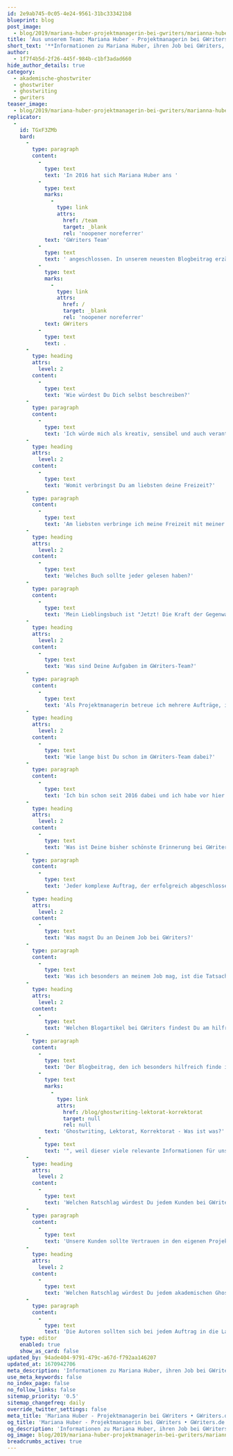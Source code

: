 ```yaml
---
id: 2e9ab745-0c05-4e24-9561-31bc333421b8
blueprint: blog
post_image:
  - blog/2019/mariana-huber-projektmanagerin-bei-gwriters/marianna-huber-gwriters-blog.jpg
title: 'Aus unserem Team: Mariana Huber - Projektmanagerin bei GWriters'
short_text: '**Informationen zu Mariana Huber, ihren Job bei GWriters, ihre Ratschläge an akademische Ghostwriter & Kunden der Ghostwriter-Agentur GWriters.**'
author:
  - 1f7f4b5d-2f26-445f-984b-c1bf3adad660
hide_author_details: true
category:
  - akademische-ghostwriter
  - ghostwriter
  - ghostwriting
  - gwriters
teaser_image:
  - blog/2019/mariana-huber-projektmanagerin-bei-gwriters/marianna-huber-gwriters-blog.jpg
replicator:
  -
    id: TGxF3ZMb
    bard:
      -
        type: paragraph
        content:
          -
            type: text
            text: 'In 2016 hat sich Mariana Huber ans '
          -
            type: text
            marks:
              -
                type: link
                attrs:
                  href: /team
                  target: _blank
                  rel: 'noopener noreferrer'
            text: 'GWriters Team'
          -
            type: text
            text: ' angeschlossen. In unserem neuesten Blogbeitrag erzählt sie mehr über ihre Aufgaben als Projektmanagerin bei '
          -
            type: text
            marks:
              -
                type: link
                attrs:
                  href: /
                  target: _blank
                  rel: 'noopener noreferrer'
            text: GWriters
          -
            type: text
            text: .
      -
        type: heading
        attrs:
          level: 2
        content:
          -
            type: text
            text: 'Wie würdest Du Dich selbst beschreiben?'
      -
        type: paragraph
        content:
          -
            type: text
            text: 'Ich würde mich als kreativ, sensibel und auch verantwortungsvoll beschreiben.'
      -
        type: heading
        attrs:
          level: 2
        content:
          -
            type: text
            text: 'Womit verbringst Du am liebsten deine Freizeit?'
      -
        type: paragraph
        content:
          -
            type: text
            text: 'Am liebsten verbringe ich meine Freizeit mit meiner Familie. Wir gehen oft ins Kino oder im Park spazieren. Aber ich muss auch gestehen, dass ich ebenso sehr gerne zum Shopping gehe.'
      -
        type: heading
        attrs:
          level: 2
        content:
          -
            type: text
            text: 'Welches Buch sollte jeder gelesen haben?'
      -
        type: paragraph
        content:
          -
            type: text
            text: 'Mein Lieblingsbuch ist "Jetzt! Die Kraft der Gegenwart: Ein Leitfaden zum spirituellen Erwachsen" von Eckhart Tolle und ich finde, dass jeder dieses Buch gelesen haben sollte. Die Erkenntnisse aus diesem Buch helfen mir jeden Tag in meinem Leben dabei, gesünder und glücklicher zu leben.'
      -
        type: heading
        attrs:
          level: 2
        content:
          -
            type: text
            text: 'Was sind Deine Aufgaben im GWriters-Team?'
      -
        type: paragraph
        content:
          -
            type: text
            text: 'Als Projektmanagerin betreue ich mehrere Aufträge, indem ich unseren Kunden zu jeder Zeit als kompetenter und verständnisvoller Ansprechpartner zur Seite stehe, jederzeit auf deren Wünsche detailliert eingehe und für deren Zufriedenheit sorge.'
      -
        type: heading
        attrs:
          level: 2
        content:
          -
            type: text
            text: 'Wie lange bist Du schon im GWriters-Team dabei?'
      -
        type: paragraph
        content:
          -
            type: text
            text: 'Ich bin schon seit 2016 dabei und ich habe vor hier lange zu bleiben. Ich bin mit der innovativen Atmosphäre und dem jungen und engagierten Team so glücklich, das möchte ich nie missen!'
      -
        type: heading
        attrs:
          level: 2
        content:
          -
            type: text
            text: 'Was ist Deine bisher schönste Erinnerung bei GWriters?'
      -
        type: paragraph
        content:
          -
            type: text
            text: 'Jeder komplexe Auftrag, der erfolgreich abgeschlossen wurde ist eine schöne Erinnerung für mich, da wir damit wieder einmal zeigen konnten, dass wir das beste Angebot im Markt haben.'
      -
        type: heading
        attrs:
          level: 2
        content:
          -
            type: text
            text: 'Was magst Du an Deinem Job bei GWriters?'
      -
        type: paragraph
        content:
          -
            type: text
            text: 'Was ich besonders an meinem Job mag, ist die Tatsache, dass ich jeden Tag etwas Neues lerne.'
      -
        type: heading
        attrs:
          level: 2
        content:
          -
            type: text
            text: 'Welchen Blogartikel bei GWriters findest Du am hilfreichsten und warum?'
      -
        type: paragraph
        content:
          -
            type: text
            text: 'Der Blogbeitrag, den ich besonders hilfreich finde ist "'
          -
            type: text
            marks:
              -
                type: link
                attrs:
                  href: /blog/ghostwriting-lektorat-korrektorat
                  target: null
                  rel: null
            text: 'Ghostwriting, Lektorat, Korrektorat - Was ist was?'
          -
            type: text
            text: '", weil dieser viele relevante Informationen für unsere Kunden enthält, zentralen Bestandteile unserer Leistungen näher beschreibt und damit die Vorteile von GWriters unterstreicht.'
      -
        type: heading
        attrs:
          level: 2
        content:
          -
            type: text
            text: 'Welchen Ratschlag würdest Du jedem Kunden bei GWriters geben?'
      -
        type: paragraph
        content:
          -
            type: text
            text: 'Unsere Kunden sollte Vertrauen in den eigenen Projektleiter und den Autoren haben, da wir immer unser Bestens tun, um alle Kundenwünsche vollumfänglich zu erfüllen.'
      -
        type: heading
        attrs:
          level: 2
        content:
          -
            type: text
            text: 'Welchen Ratschlag würdest Du jedem akademischen Ghostwriter bei GWriters geben?'
      -
        type: paragraph
        content:
          -
            type: text
            text: 'Die Autoren sollten sich bei jedem Auftrag in die Lage und Sichtweise des Kunden versetzen, sodass sie diese besser verstehen und dementsprechend auch besser helfen können, indem sie genau in den Bereichen Unterstützung bieten, wo diese auch wirklich gebraucht wird.'
    type: editor
    enabled: true
    show_as_card: false
updated_by: 94ade404-9791-479c-a67d-f792aa146207
updated_at: 1670942706
meta_description: 'Informationen zu Mariana Huber, ihren Job bei GWriters, ihre Ratschläge an akademische Ghostwriter & Kunden der Ghostwriter-Agentur GWriters.'
use_meta_keywords: false
no_index_page: false
no_follow_links: false
sitemap_priority: '0.5'
sitemap_changefreq: daily
override_twitter_settings: false
meta_title: 'Mariana Huber - Projektmanagerin bei GWriters • GWriters.de'
og_title: 'Mariana Huber - Projektmanagerin bei GWriters • GWriters.de'
og_description: 'Informationen zu Mariana Huber, ihren Job bei GWriters, ihre Ratschläge an akademische Ghostwriter & Kunden der Ghostwriter-Agentur GWriters.'
og_image: blog/2019/mariana-huber-projektmanagerin-bei-gwriters/marianna-huber-gwriters-blog.jpg
breadcrumbs_active: true
---
```

